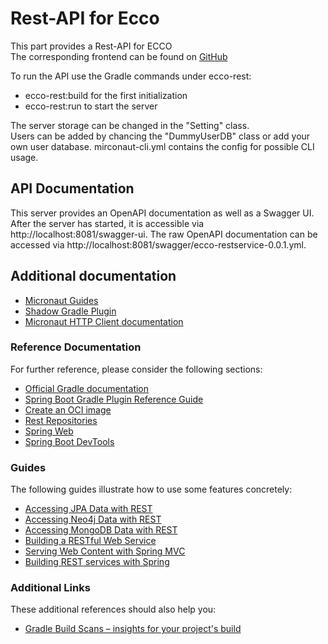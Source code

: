 # Rest-API for Ecco

This part provides a Rest-API for ECCO  
The corresponding frontend can be found on [GitHub](https://github.com/MatthiasPreuner/ecco-client.git)

To run the API use the Gradle commands under ecco-rest:
- ecco-rest:build for the first initialization 
- ecco-rest:run to start the server

The server storage can be changed in the "Setting" class.  
Users can be added by chancing the "DummyUserDB" class or add your own user database.
mirconaut-cli.yml contains the config for possible CLI usage.

## API Documentation

This server provides an OpenAPI documentation as well as a Swagger UI.
After the server has started, it is accessible via http://localhost:8081/swagger-ui.
The raw OpenAPI documentation can be accessed via http://localhost:8081/swagger/ecco-restservice-0.0.1.yml.

## Additional documentation

- [Micronaut Guides](https://guides.micronaut.io/index.html)
- [Shadow Gradle Plugin](https://plugins.gradle.org/plugin/com.github.johnrengelman.shadow)
- [Micronaut HTTP Client documentation](https://docs.micronaut.io/latest/guide/index.html#httpClient)

### Reference Documentation

For further reference, please consider the following sections:

* [Official Gradle documentation](https://docs.gradle.org)
* [Spring Boot Gradle Plugin Reference Guide](https://docs.spring.io/spring-boot/docs/2.6.4/gradle-plugin/reference/html/)
* [Create an OCI image](https://docs.spring.io/spring-boot/docs/2.6.4/gradle-plugin/reference/html/#build-image)
* [Rest Repositories](https://docs.spring.io/spring-boot/docs/2.6.4/reference/htmlsingle/#howto-use-exposing-spring-data-repositories-rest-endpoint)
* [Spring Web](https://docs.spring.io/spring-boot/docs/2.6.4/reference/htmlsingle/#boot-features-developing-web-applications)
* [Spring Boot DevTools](https://docs.spring.io/spring-boot/docs/2.6.4/reference/htmlsingle/#using-boot-devtools)

### Guides

The following guides illustrate how to use some features concretely:

* [Accessing JPA Data with REST](https://spring.io/guides/gs/accessing-data-rest/)
* [Accessing Neo4j Data with REST](https://spring.io/guides/gs/accessing-neo4j-data-rest/)
* [Accessing MongoDB Data with REST](https://spring.io/guides/gs/accessing-mongodb-data-rest/)
* [Building a RESTful Web Service](https://spring.io/guides/gs/rest-service/)
* [Serving Web Content with Spring MVC](https://spring.io/guides/gs/serving-web-content/)
* [Building REST services with Spring](https://spring.io/guides/tutorials/bookmarks/)

### Additional Links

These additional references should also help you:

* [Gradle Build Scans – insights for your project's build](https://scans.gradle.com#gradle)

